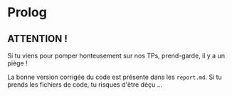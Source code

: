 # Prolog

## ATTENTION !

Si tu viens pour pomper honteusement sur nos TPs, prend-garde, il y a un piège !

La bonne version corrigée du code est présente dans les `report.md`. Si tu
prends les fichiers de code, tu risques d'être déçu ...
